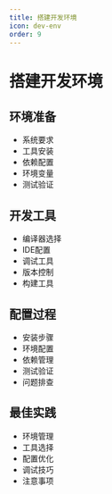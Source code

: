 ```yaml
---
title: 搭建开发环境
icon: dev-env
order: 9
---
```


# 搭建开发环境

## 环境准备
- 系统要求
- 工具安装
- 依赖配置
- 环境变量
- 测试验证

## 开发工具
- 编译器选择
- IDE配置
- 调试工具
- 版本控制
- 构建工具

## 配置过程
- 安装步骤
- 环境配置
- 依赖管理
- 测试验证
- 问题排查

## 最佳实践
- 环境管理
- 工具选择
- 配置优化
- 调试技巧
- 注意事项
